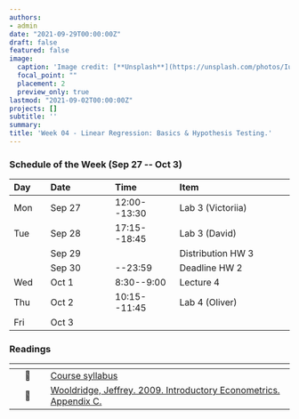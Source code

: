 ```yaml
---
authors:
- admin
date: "2021-09-29T00:00:00Z"
draft: false
featured: false
image:
  caption: 'Image credit: [**Unsplash**](https://unsplash.com/photos/IuLgi9PWETU)'
  focal_point: ""
  placement: 2
  preview_only: true
lastmod: "2021-09-02T00:00:00Z"
projects: []
subtitle: ''
summary: 
title: 'Week 04 - Linear Regression: Basics & Hypothesis Testing.'
---
```


### Schedule of the Week (Sep 27 -- Oct 3)

| <div style="width:50px;text-align:left">Day</div> | <div style="width:100px;text-align:left">Date</div> |<div style="width:100px;text-align:left">Time</div> | <div style="width:270px;text-align:left">Item</div> | <div style="width:100px;text-align:left">Room</div> |<div style="width:100px;text-align:left">Slides</div> |
|:-----|:-------|:-------------|:--------------------------------|:------------|:------------|
| Mon  | Sep 27 | 12:00--13:30 | Lab 3 (Victoriia)               | C--108 (A5) |             |
| Tue  | Sep 28 | 17:15--18:45 | Lab 3 (David)                   | C--108 (A5) |             |
|      | Sep 29 |              | Distribution HW 3               |             |             |
|      | Sep 30 | --23:59      | Deadline HW 2                   |             |             |
| Wed  | Oct 1  | 8:30--9:00   | Lecture 4                       |             | Link Slides |
| Thu  | Oct 2  | 10:15--11:45 | Lab 4 (Oliver)                  | C--108 (A5) |             |
| Fri  | Oct 3  |              |                                 |             |             |



### Readings

| <div style="width:50px"></div>  | <div style="width:420px"></div>  |  <div style="width:200px"></div> |
|:---:|:---|:---:|
| :page_facing_up: | [Course syllabus]() | **Required** | 
| :open_book: | [Wooldridge, Jeffrey. 2009. Introductory Econometrics. Appendix C.]() | **Required** |



